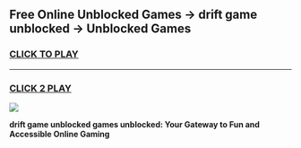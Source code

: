 
## Free Online Unblocked Games → drift game unblocked → Unblocked Games
<h3>
<a href="https://premium.freeplayer.one?title=drift_game_unblocked&ref=21F">CLICK TO PLAY</a></h3>
<hr>

<h3>
<a href="https://premium.freeplayer.one?title=drift_game_unblocked&ref=21F">CLICK 2 PLAY</a>
  
</h3>

<a href="https://premium.freeplayer.one?title=drift_game_unblocked&ref=21F/"><img src="https://clearcache.store/games.png"></a>


**drift game unblocked games unblocked: Your Gateway to Fun and Accessible Online Gaming**
